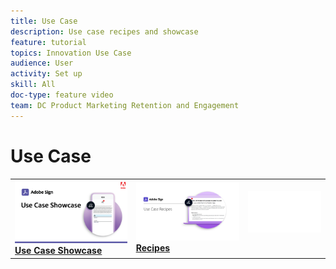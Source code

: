```yaml
---
title: Use Case
description: Use case recipes and showcase
feature: tutorial
topics: Innovation Use Case
audience: User
activity: Set up
skill: All
doc-type: feature video
team: DC Product Marketing Retention and Engagement
---
```


# Use Case

<table>
<tr>
  <td>
    <a href="use-case-showcase.md">
      <img alt="Use Case Showcase" src="assets/UseCaseShowcase_1280.png" />
    </a>
    <div>
    <a href="use-case-showcase.md"><strong>Use Case Showcase</strong></a>
    <br>
  </td>
  <td>
    <a href="recipes.md">
      <img alt="Use case recipes" src="assets/Expand_Recipe.png" />
    </a>
    <div>
    <a href="recipes.md"><strong>Recipes</strong></a>
    <br>
  <td>
    <img alt="Spacer" src="assets/Whitespacer.png" />
    <div>
    <br>
  </td>
</tr>
</table>
